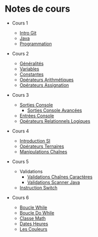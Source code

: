 # Notes de cours

* Cours 1
    * [Intro Git](./Cours%2001/IntroGit.md)
    * [Java](./Cours%2001/Java.md)
    * [Programmation](./Cours%2001/Programmation.md)

* Cours 2
    * [Généralités](./Cours%2002/1.Généralités.md)
    * [Variables](./Cours%2002/2.Variables.md)
    * [Constantes](./Cours%2002/3.Constantes.md)
    * [Opérateurs Arithmétiques](./Cours%2002/4.OpérateursArithmétiques.md)
    * [Opérateurs Assignation](./Cours%2002/5.OpérateursAssignation.md)

* Cours 3
    * [Sorties Console](./Cours%2003/1.SortiesConsole.md)
        * [Sorties Console Avancées](./Cours%2003/1.2.SortiesConsoleAvancees.md)
    * [Entrées Console](./Cours%2003/2.EntreesConsole.md)
    * [Opérateurs Relationnels Logiques](./Cours%2003/3.OpérateursRelationnelsLogiques.md)

* Cours 4
    * [Introduction SI](./Cours%2004/4.1-IntroductionSI.md)
    * [Opérateurs Ternaires](./Cours%2004/4.2-OpérateursTernaires.md)
    * [Manipulations Chaînes](./Cours%2004/4.3-ManipulationsChaînes.md)

* Cours 5
    * Validations
        * [Validations Chaînes Caractères](./Cours%2005/5.1.1-ValidationsChaînesCaractères.md)
        * [Validations Scanner Java](./Cours%2005/5.1.2-ValidationsScannerJava.md)
    * [Instruction Switch](./Cours%2005/5.2-InstructionSwitch.md)

* Cours 6
    * [Boucle While](./Cours%2006/6.1-BoucleWhile.md)
    * [Boucle Do While](./Cours%2006/6.2-BoucleDoWhile.md)
    * [Classe Math](./Cours%2006/6.3-ClasseMath.md)
    * [Dates Heures](./Cours%2006/6.4-DatesHeures.md)
    * [Les Couleurs](./Cours%2006/6.5-LesCouleurs.md)